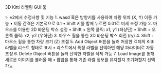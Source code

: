 3D Kitti 라벨링 GUI 툴

✨ v2에서 수정사항 및 기능
	1.	wasd 혹은 방향키를 사용하여 차량 위치 (X, Y) 이동 가능
	•	이동 간격은 기본적으로 0.1
	•	Shift 키를 함께 누르면 0.01로 미세 조정 가능
	2.	마우스를 이용한 2D 바운딩 박스 설정
	•	Shift + 왼쪽 클릭: x1, y1 (좌상단)
	•	Shift + 오른쪽 클릭: x2, y2 (우하단)
	3.	마우스 휠을 통한 3D 바운딩 박스 회전 (ry)
	4.	Shift + 마우스 휠을 통한 차량 크기 (Z) 조절
	5.	Add Object 버튼을 눌러 저장한 객체의 Kitti 라벨을 리스트 형태로 표시
	•	리스트에서 특정 라벨을 선택하면 해당 파라미터로 자동 조정
	6.	Delete Object 버튼을 눌러 선택한 라벨을 삭제 가능
	7.	Load Image를 통해 새로운 이미지를 불러올 때
	•	팝업을 통해 기존 라벨 정보를 유지할지 초기화할지 선택 가능
